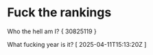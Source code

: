 # Fuck the rankings

Who the hell am I?
{ 30825119 }

What fucking year is it?
[ 2025-04-11T15:13:20Z ]
